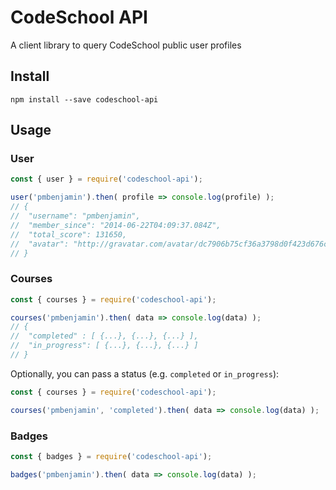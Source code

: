 # CodeSchool API

A client library to query CodeSchool public user profiles

## Install

`npm install --save codeschool-api`

## Usage

### User
```js
const { user } = require('codeschool-api');

user('pmbenjamin').then( profile => console.log(profile) );
// {
//  "username": "pmbenjamin",
//  "member_since": "2014-06-22T04:09:37.084Z",
//  "total_score": 131650,
//  "avatar": "http://gravatar.com/avatar/dc7906b75cf36a3798d0f423d676cb5c.jpg?s=80&r=pg"
// }
```

### Courses
```js
const { courses } = require('codeschool-api');

courses('pmbenjamin').then( data => console.log(data) );
// {
//  "completed" : [ {...}, {...}, {...} ],
//  "in_progress": [ {...}, {...}, {...} ]
// }
```

Optionally, you can pass a status (e.g. `completed` or `in_progress`):

```js
const { courses } = require('codeschool-api');

courses('pmbenjamin', 'completed').then( data => console.log(data) );
```

### Badges
```js
const { badges } = require('codeschool-api');

badges('pmbenjamin').then( data => console.log(data) );
```
